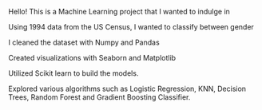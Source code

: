 Hello! This is a Machine Learning project that I wanted to indulge in

Using 1994 data from the US Census, I wanted to classify between gender

I cleaned the dataset with Numpy and Pandas

Created visualizations with Seaborn and Matplotlib

Utilized Scikit learn to build the models. 

Explored various algorithms such as Logistic Regression, KNN, Decision Trees, Random Forest and Gradient Boosting Classifier.
